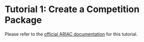 # Tutorial 1: Create a Competition Package

Please refer to the [official ARIAC documentation](https://ariac.readthedocs.io/en/latest/tutorials/tutorial_1.html) for this tutorial.
